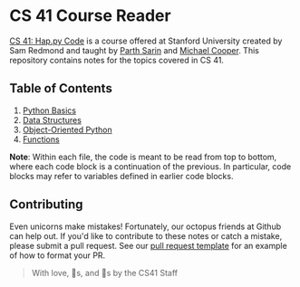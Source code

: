 # CS 41 Course Reader

[CS 41: Hap.py Code](https://stanfordpython.com/) is a course offered at Stanford University created by Sam Redmond and taught by [Parth Sarin](https://parthsarin.com/) and [Michael Cooper](https://michaeljohncooper.com/). This repository contains notes for the topics covered in CS 41.

## Table of Contents
1. [Python Basics](1-python-basics.md)
2. [Data Structures](2-data-structures.md)
3. [Object-Oriented Python](3-object-oriented-python.md)
4. [Functions](4-functions.md)

**Note**: Within each file, the code is meant to be read from top to bottom, where each code block is a continuation of the previous. In particular, code blocks may refer to variables defined in earlier code blocks.

## Contributing
Even unicorns make mistakes! Fortunately, our octopus friends at Github can help out. If you'd like to contribute to these notes or catch a mistake, please submit a pull request. See our [pull request template](.github/pr-template.md) for an example of how to format your PR.

> With love, 🦄s, and 🐘s by the CS41 Staff